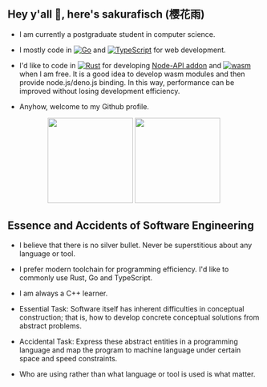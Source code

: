## Hey y'all 👋, here's sakurafisch (樱花雨)

- I am currently a postgraduate student in computer science.

- I mostly code in [![Go](https://img.shields.io/badge/Go-00ADD8?style=flat-square&logo=go&logoColor=ffffff)](https://go.dev/) and [![TypeScript](https://img.shields.io/badge/TypeScript-007ACC?style=flat-square&logo=TypeScript&logoColor=ffffff)](https://www.typescriptlang.org/) for web development.

- I'd like to code in [![Rust](https://img.shields.io/badge/Rust-000000?style=flat-square&logo=rust&logoColor=ffffff)](https://www.rust-lang.org/) for developing [Node-API addon](https://nodejs.org/api/n-api.html) and [![wasm](https://img.shields.io/badge/WebAssembly-654FF0?style=flat-square&logo=WebAssembly&logoColor=ffffff)](https://webassembly.org/) when I am free. It is a good idea to develop wasm modules and then provide node.js/deno.js binding. In this way, performance can be improved without losing development efficiency.

- Anyhow, welcome to my Github profile.

<p align="center">
    <img height="170" src="https://github-readme-stats.vercel.app/api?username=sakurafisch&show_icons=true&theme=react">
    <img height="170" src="https://github-readme-stats.vercel.app/api/top-langs/?username=sakurafisch&langs_count=7&layout=compact&hide=less,objective-c,powershell,html,css,javascript,cmake,shell,ruby,batchfile,starlark,assembly,makefile,dockerfile,c,c%23,nix&theme=react"
</p>

## Essence and Accidents of Software Engineering

- I believe that there is no silver bullet. Never be superstitious about any language or tool.

- I prefer modern toolchain for programming efficiency. I'd like to commonly use Rust, Go and TypeScript.

- I am always a C++ learner.

- Essential Task: Software itself has inherent difficulties in conceptual construction; that is, how to develop concrete conceptual solutions from abstract problems.

- Accidental Task: Express these abstract entities in a programming language and map the program to machine language under certain space and speed constraints.

- Who are using rather than what language or tool is used is what matter.
